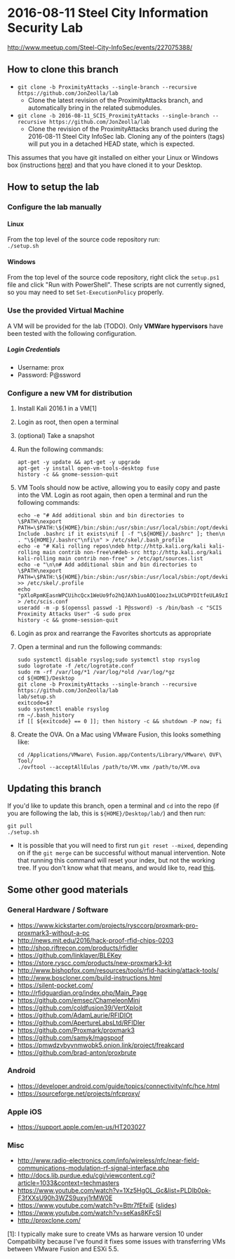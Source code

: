 # 2016-08-11 Steel City Information Security Lab
http://www.meetup.com/Steel-City-InfoSec/events/227075388/

## How to clone this branch
* `git clone -b ProximityAttacks --single-branch --recursive https://github.com/JonZeolla/lab`
  * Clone the latest revision of the ProximityAttacks branch, and automatically bring in the related submodules.
* `git clone -b 2016-08-11_SCIS_ProximityAttacks --single-branch --recursive https://github.com/JonZeolla/lab`
  * Clone the revision of the ProximityAttacks branch used during the 2016-08-11 Steel City InfoSec lab.  Cloning any of the pointers (tags) will put you in a detached HEAD state, which is expected.

This assumes that you have git installed on either your Linux or Windows box (instructions [here](https://git-scm.com/book/en/v2/Getting-Started-Installing-Git)) and that you have cloned it to your Desktop.  

## How to setup the lab
### Configure the lab manually  
#### Linux
From the top level of the source code repository run:  
`./setup.sh`

#### Windows
From the top level of the source code repository, right click the `setup.ps1` file and click "Run with PowerShell".  These scripts are not currently signed, so you may need to set `Set-ExecutionPolicy` properly.  

### Use the provided Virtual Machine
A VM will be provided for the lab (TODO).  Only **VMWare hypervisors** have been tested with the following configuration.  
##### Login Credentials
* Username:  prox
* Password:  P@ssword

### Configure a new VM for distribution
1. Install Kali 2016.1 in a VM[1]
2. Login as root, then open a terminal
3. (optional) Take a snapshot
4. Run the following commands:

    ```
    apt-get -y update && apt-get -y upgrade
    apt-get -y install open-vm-tools-desktop fuse
    history -c && gnome-session-quit
    ```
5. VM Tools should now be active, allowing you to easily copy and paste into the VM.  Login as root again, then open a terminal and run the following commands:

    ```
    echo -e "# Add additional sbin and bin directories to \$PATH\nexport PATH=\$PATH:\${HOME}/bin:/sbin:/usr/sbin:/usr/local/sbin:/opt/devkitpro/devkitARM/bin/\n\n# Include .bashrc if it exists\nif [ -f "\${HOME}/.bashrc" ]; then\n  . "\${HOME}/.bashrc"\nfi\n" > /etc/skel/.bash_profile
    echo -e "# Kali rolling repos\ndeb http://http.kali.org/kali kali-rolling main contrib non-free\n#deb-src http://http.kali.org/kali kali-rolling main contrib non-free" > /etc/apt/sources.list
    echo -e "\n\n# Add additional sbin and bin directories to \$PATH\nexport PATH=\$PATH:\${HOME}/bin:/sbin:/usr/sbin:/usr/local/sbin:/opt/devkitpro/devkitARM/bin/\n" >> /etc/skel/.profile
    echo "pXloRpmKEasnWPCUihcQcx1WeUo9fo2hQJAXh1uoAOQ1ooz3xLUCbPYDItfeULA9zItnZaQqfell0LLBzSuQhxl98dyP8y7DY1hE" > /etc/scis.conf
    useradd -m -p $(openssl passwd -1 P@ssword) -s /bin/bash -c "SCIS Proximity Attacks User" -G sudo prox
    history -c && gnome-session-quit
    ```
6. Login as prox and rearrange the Favorites shortcuts as appropriate
7. Open a terminal and run the following commands:

    ```
    sudo systemctl disable rsyslog;sudo systemctl stop rsyslog
    sudo logrotate -f /etc/logrotate.conf
    sudo rm -rf /var/log/*1 /var/log/*old /var/log/*gz
    cd ${HOME}/Desktop
    git clone -b ProximityAttacks --single-branch --recursive https://github.com/JonZeolla/lab
    lab/setup.sh
    exitcode=$?
    sudo systemctl enable rsyslog
    rm ~/.bash_history
    if [[ ${exitcode} == 0 ]]; then history -c && shutdown -P now; fi
    ```
8. Create the OVA. On a Mac using VMware Fusion, this looks something like:

    ```
    cd /Applications/VMware\ Fusion.app/Contents/Library/VMware\ OVF\ Tool/
    ./ovftool --acceptAllEulas /path/to/VM.vmx /path/to/VM.ova
    ```

## Updating this branch  
If you'd like to update this branch, open a terminal and `cd` into the repo (if you are following the lab, this is `${HOME}/Desktop/lab/`) and then run:  

```
git pull
./setup.sh
```
 * It is possible that you will need to first run `git reset --mixed`, depending on if the `git merge` can be successful without manual intervention.  Note that running this command will reset your index, but not the working tree.  If you don't know what that means, and would like to, read [this](https://git-scm.com/docs/git-reset).  

## Some other good materials
### General Hardware / Software
* https://www.kickstarter.com/projects/rysccorp/proxmark-pro-proxmark3-without-a-pc
* http://news.mit.edu/2016/hack-proof-rfid-chips-0203
* http://shop.riftrecon.com/products/rfidler
* https://github.com/linklayer/BLEKey
* https://store.ryscc.com/products/new-proxmark3-kit
* http://www.bishopfox.com/resources/tools/rfid-hacking/attack-tools/
* http://www.boscloner.com/build-instructions.html
* https://silent-pocket.com/
* http://rfidguardian.org/index.php/Main_Page
* https://github.com/emsec/ChameleonMini
* https://github.com/coldfusion39/VertXploit
* https://github.com/AdamLaurie/RFIDIOt
* https://github.com/ApertureLabsLtd/RFIDler
* https://github.com/Proxmark/proxmark3
* https://github.com/samyk/magspoof
* https://pmwdzvbyvnmwobk5.onion.link/project/freakcard
* https://github.com/brad-anton/proxbrute

### Android
* https://developer.android.com/guide/topics/connectivity/nfc/hce.html
* https://sourceforge.net/projects/nfcproxy/

### Apple iOS
* https://support.apple.com/en-us/HT203027

### Misc
* http://www.radio-electronics.com/info/wireless/nfc/near-field-communications-modulation-rf-signal-interface.php
* http://docs.lib.purdue.edu/cgi/viewcontent.cgi?article=1033&context=techmasters
* https://www.youtube.com/watch?v=1Xz5HgOL_Gc&list=PLDIb0pk-F3fXXsU90h3WZS9uxyj1rMW0E
* https://www.youtube.com/watch?v=Bttr7fEfxiE ([slides](https://www.blackhat.com/presentations/bh-dc-08/Franken/Presentation/bh-dc-08-franken.pdf))
* https://www.youtube.com/watch?v=seKas8KFcSI
* http://proxclone.com/


[1]:  I typically make sure to create VMs as harware version 10 under Compatibility because I've found it fixes some issues with transferring VMs between VMware Fusion and ESXi 5.5.

